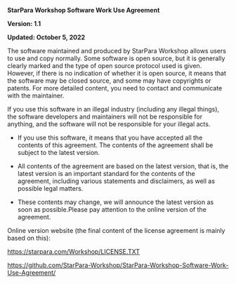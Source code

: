 **StarPara Workshop Software Work Use Agreement**

**Version: 1.1**

**Updated: October 5, 2022**

The software maintained and produced by StarPara Workshop allows users to use and copy normally. Some software is open source, but it is generally clearly marked and the type of open source protocol used is given. However, if there is no indication of whether it is open source, it means that the software may be closed source, and some may have copyrights or patents. For more detailed content, you need to contact and communicate with the maintainer.


If you use this software in an illegal industry (including any illegal things), the software developers and maintainers will not be responsible for anything, and the software will not be responsible for your illegal acts.


* If you use this software, it means that you have accepted all the contents of this agreement. The contents of the agreement shall be subject to the latest version.


* All contents of the agreement are based on the latest version, that is, the latest version is an important standard for the contents of the agreement, including various statements and disclaimers, as well as possible legal matters.


* These contents may change, we will announce the latest version as soon as possible.Please pay attention to the online version of the agreement.


Online version website (the final content of the license agreement is mainly based on this):

  https://starpara.com/Workshop/LICENSE.TXT
  
  https://github.com/StarPara-Workshop/StarPara-Workshop-Software-Work-Use-Agreement/

